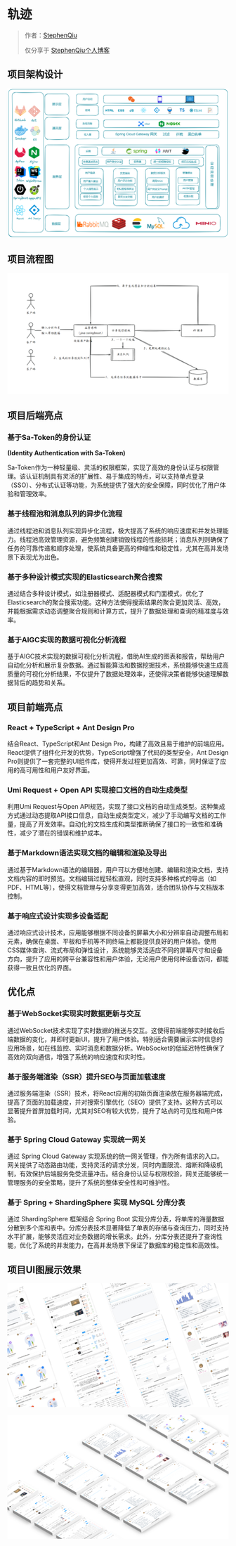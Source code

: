 # 轨迹

> 作者：[StephenQiu](https://stephenqhd30.github.io/)
>
> 仅分享于 [StephenQiu个人博客](https://stephenqhd30.github.io/)

## 项目架构设计

![无标题-2024-05-11-1445](./docs/无标题-2024-05-11-1445.png)

## 项目流程图

![image-20241215223010544](./docs/image-20241215223010544.png)

## 项目后端亮点

### 基于Sa-Token的身份认证

**(Identity Authentication with Sa-Token)**

Sa-Token作为一种轻量级、灵活的权限框架，实现了高效的身份认证与权限管理。该认证机制具有灵活的扩展性、易于集成的特点，可以支持单点登录（SSO）、分布式认证等功能，为系统提供了强大的安全保障，同时优化了用户体验和管理效率。

### 基于线程池和消息队列的异步化流程

通过线程池和消息队列实现异步化流程，极大提高了系统的响应速度和并发处理能力。线程池高效管理资源，避免频繁创建销毁线程的性能损耗；消息队列则确保了任务的可靠传递和顺序处理，使系统具备更高的伸缩性和稳定性，尤其在高并发场景下表现尤为出色。

### 基于多种设计模式实现的Elasticsearch聚合搜索 

通过结合多种设计模式，如注册器模式、适配器模式和门面模式，优化了Elasticsearch的聚合搜索功能。这种方法使得搜索结果的聚合更加灵活、高效，并能根据需求动态调整聚合规则和计算方式，提升了数据处理和查询的精准度与效率。

### 基于AIGC实现的数据可视化分析流程

基于AIGC技术实现的数据可视化分析流程，借助AI生成的图表和报告，帮助用户自动化分析和展示复杂数据。通过智能算法和数据挖掘技术，系统能够快速生成高质量的可视化分析结果，不仅提升了数据处理效率，还使得决策者能够快速理解数据背后的趋势和关系。



## 项目前端亮点

### React + TypeScript + Ant Design Pro

结合React、TypeScript和Ant Design Pro，构建了高效且易于维护的前端应用。React提供了组件化开发的优势，TypeScript增强了代码的类型安全，Ant Design Pro则提供了一套完整的UI组件库，使得开发过程更加高效、可靠，同时保证了应用的高可用性和用户友好界面。

### Umi Request + Open API 实现接口文档的自动生成类型

利用Umi Request与Open API规范，实现了接口文档的自动生成类型。这种集成方式通过动态提取API接口信息，自动生成类型定义，减少了手动编写文档的工作量，提高了开发效率。自动化的文档生成和类型推断确保了接口的一致性和准确性，减少了潜在的错误和维护成本。

### 基于Markdown语法实现文档的编辑和渲染及导出

通过基于Markdown语法的编辑器，用户可以方便地创建、编辑和渲染文档，支持文档内容的即时预览。文档编辑过程轻松直观，同时支持多种格式的导出（如PDF、HTML等），使得文档管理与分享变得更加高效，适合团队协作与文档版本控制。

### 基于响应式设计实现多设备适配

通过响应式设计技术，应用能够根据不同设备的屏幕大小和分辨率自动调整布局和元素，确保在桌面、平板和手机等不同终端上都能提供良好的用户体验。使用CSS媒体查询、流式布局和弹性设计，系统能够灵活适应不同的屏幕尺寸和设备方向，提升了应用的跨平台兼容性和用户体验，无论用户使用何种设备访问，都能获得一致且优化的界面。



## 优化点

### 基于WebSocket实现实时数据更新与交互

通过WebSocket技术实现了实时数据的推送与交互。这使得前端能够实时接收后端数据的变化，并即时更新UI，提升了用户体验。特别适合需要展示实时信息的应用场景，如在线监控、实时消息和数据分析。WebSocket的低延迟特性确保了高效的双向通信，增强了系统的响应速度和实时性。

### 基于服务端渲染（SSR）提升SEO与页面加载速度

通过服务端渲染（SSR）技术，将React应用的初始页面渲染放在服务器端完成，提高了页面的加载速度，并对搜索引擎优化（SEO）提供了支持。这种方式可以显著提升首屏加载时间，尤其对SEO有较大优势，提升了站点的可见性和用户体验。

### 基于 Spring Cloud Gateway 实现统一网关

通过 Spring Cloud Gateway 实现系统的统一网关管理，作为所有请求的入口。网关提供了动态路由功能，支持灵活的请求分发，同时内置限流、熔断和降级机制，有效保护后端服务免受流量冲击。结合身份认证与权限校验，网关还能够统一管理服务的安全策略，提升了系统的整体安全性和可维护性。

### 基于 Spring + ShardingSphere 实现 MySQL 分库分表

通过 ShardingSphere 框架结合 Spring Boot 实现分库分表，将单库的海量数据分散到多个库和表中。分库分表技术显著降低了单表的存储与查询压力，同时支持水平扩展，能够灵活应对业务数据的增长需求。此外，分库分表还提升了查询性能，优化了系统的并发能力，在高并发场景下保证了数据库的稳定性和高效性。



## 项目UI图展示效果

![image-20241215223421769](./docs/image-20241215223421769.png)

![image-20241215223451610](./docs/image-20241215223451610.png)

